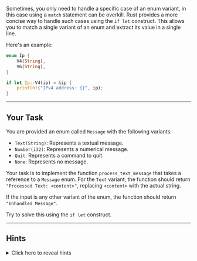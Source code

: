 Sometimes, you only need to handle a specific case of an enum variant, in this case using a `match` statement can be overkill. Rust provides a more concise way to handle such cases using the `if let` construct. This allows you to match a single variant of an enum and extract its value in a single line.

Here's an example:

```rust
enum Ip {
    V4(String),
    V6(String),
}

if let Ip::V4(ip) = &ip {
    println!("IPv4 address: {}", ip);
}
```

---

## Your Task

You are provided an enum called `Message` with the following variants:

- `Text(String)`: Represents a textual message.
- `Number(i32)`: Represents a numerical message.
- `Quit`: Represents a command to quit.
- `None`: Represents no message.

Your task is to implement the function `process_text_message` that takes a reference to a `Message` enum. For the `Text` variant, the function should return `"Processed Text: <content>"`, replacing `<content>` with the actual string.

If the input is any other variant of the enum, the function should return `"Unhandled Message"`.

Try to solve this using the `if let` construct.

---

## Hints

<details>
<summary>Click here to reveal hints</summary>

- You can use the `if let` construct like this:
  ```rust
  if let EnumVariant(value) = &enum_instance {
      // Perform actions with `value`.
  }
  ```
- Ensure you return `"Unhandled Message"` for all other variants not explicitly matched.

</details>
